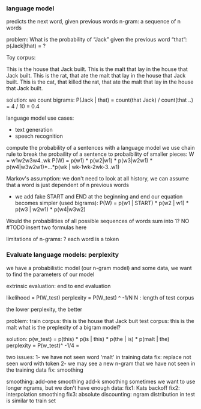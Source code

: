### language model
predicts the next word, given previous words
n-gram: a sequence of n words


problem: What is the probability of “Jack” given the previous word “that”: p(Jack|that) = ?

Toy corpus:

This is the house that Jack built. This is the malt that lay in the house that Jack built.
This is the rat, that ate the malt that lay in the house that Jack built.
This is the cat, that killed the rat, that ate the malt that lay in the house that Jack built.


solution:
we count bigrams: 
P(Jack | that) = count(that Jack) / count(that ..) = 4 / 10 = 0.4

language model use cases:
- text generation
- speech recognition

compute the probability of a sentences with a language model
we use chain rule to break the probaility of a sentence to probaibility of smaller pieces:
W = w1w2w3w4..wk
P(W) = p(w1) * p(w2|w1) * p(w3|w2w1) * p(w4|w3w2w1)*...*p(wk | wk-1wk-2wk-3..w1)

Markov's assumption: we don't need to look at all history, we can assume that a word is just dependent of n previous words
* we add fake START and END at the beginning and end
our equation becomes simpler (used bigrams):
P(W) = p(w1 | START) * p(w2 | w1) * p(w3 | w2w1) * p(w4|w3w2)

Would the probabilities of all possible sequences of words sum into 1? NO
#TODO
insert two formulas here


limitations of n-grams: ?
each word is a token

### Evaluate language models: perplexity

we have a probabilistic model (our n-gram model) and some data, we want to find the parameters of our model

extrinsic evaluation: end to end evaluation

likelihood = P(W_test)
perplexity = P(W_test) ^ -1/N
N : length of test corpus

the lower perplexity, the better

problem:
train corpus: this is the house that Jack buit
test corpus: this is the malt
what is the preplexity of a bigram model?

solution:
p(w_test) = p(this) * p(is | this) * p(the | is) * p(malt | the)
perplexity = P(w_test)^ -1/4 = 

two issues:
1- we have not seen word 'malt' in training data
fix: replace not seen word with <unk> token
2- we may see a new n-gram that we have not seen in the training data
fix: smoothing
  
smoothing:
add-one smoothing 
add-k smoothing
sometimes we want to use longer ngrams, but we don't have enough data:
fix1: Kats backoff
fix2: interpolation smoothing
fix3: absolute discounting: ngram distribution in test is similar to train set



  











